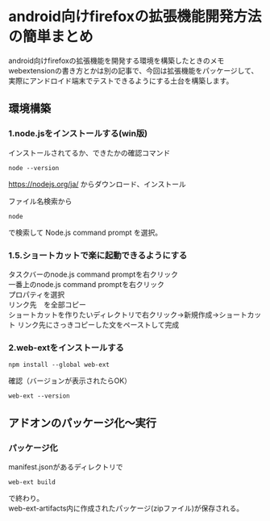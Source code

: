 # android向けfirefoxの拡張機能開発方法の簡単まとめ
android向けfirefoxの拡張機能を開発する環境を構築したときのメモ  
webextensionの書き方とかは別の記事で、今回は拡張機能をパッケージして、実際にアンドロイド端末でテストできるようにする土台を構築します。


## 環境構築
### 1.node.jsをインストールする(win版)<br>
インストールされてるか、できたかの確認コマンド

```
node --version
```

https://nodejs.org/ja/
からダウンロード、インストール

ファイル名検索から

```
node
```

で検索して
Node.js command prompt
を選択。

### 1.5.ショートカットで楽に起動できるようにする
タスクバーのnode.js command promptを右クリック  
一番上のnode.js command promptを右クリック  
プロパティを選択  
リンク先　を全部コピー  
ショートカットを作りたいディレクトリで右クリック→新規作成→ショートカット
リンク先にさっきコピーした文をペーストして完成

### 2.web-extをインストールする<br>

```
npm install --global web-ext
```

確認（バージョンが表示されたらOK）

```
web-ext --version
```

## アドオンのパッケージ化～実行
### パッケージ化
manifest.jsonがあるディレクトリで
```
web-ext build
```
で終わり。  
web-ext-artifacts内に作成されたパッケージ(zipファイル)が保存される。  
